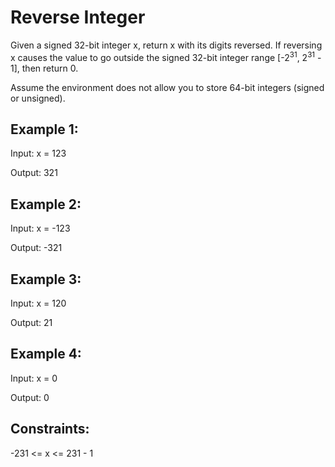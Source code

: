 # Reverse Integer

Given a signed 32-bit integer x, return x with its digits reversed. If reversing x causes the value to go outside the signed 32-bit integer range [-2<sup>31</sup>, 2<sup>31</sup> - 1], then return 0.

Assume the environment does not allow you to store 64-bit integers (signed or unsigned).

## Example 1:

Input: x = 123

Output: 321

## Example 2:

Input: x = -123

Output: -321

## Example 3:

Input: x = 120

Output: 21

## Example 4:

Input: x = 0

Output: 0

## Constraints:

-231 <= x <= 231 - 1
